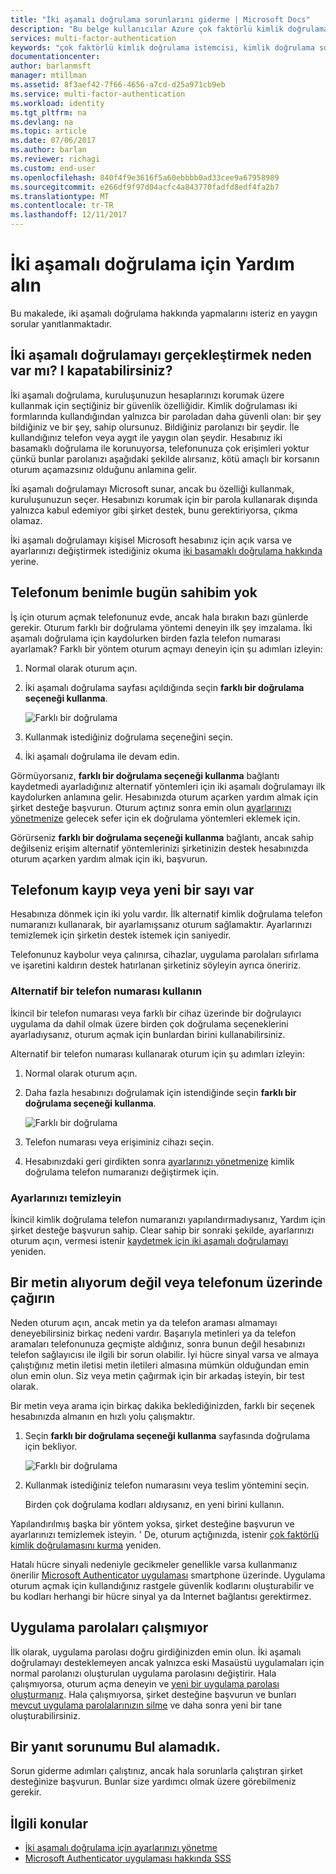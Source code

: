 ```yaml
---
title: "İki aşamalı doğrulama sorunlarını giderme | Microsoft Docs"
description: "Bu belge kullanıcılar Azure çok faktörlü kimlik doğrulaması ile ilgili bir sorunu içine çalıştırırsanız yapmanız gerekenler hakkında bilgi sağlar."
services: multi-factor-authentication
keywords: "çok faktörlü kimlik doğrulama istemcisi, kimlik doğrulama sorunu bağıntı kimliği"
documentationcenter: 
author: barlanmsft
manager: mtillman
ms.assetid: 8f3aef42-7f66-4656-a7cd-d25a971cb9eb
ms.service: multi-factor-authentication
ms.workload: identity
ms.tgt_pltfrm: na
ms.devlang: na
ms.topic: article
ms.date: 07/06/2017
ms.author: barlan
ms.reviewer: richagi
ms.custom: end-user
ms.openlocfilehash: 840f4f9e3616f5a60ebbbb0ad33cee9a67958989
ms.sourcegitcommit: e266df9f97d04acfc4a843770fadfd8edf4fa2b7
ms.translationtype: MT
ms.contentlocale: tr-TR
ms.lasthandoff: 12/11/2017
---
```

# <a name="get-help-with-two-step-verification"></a>İki aşamalı doğrulama için Yardım alın
Bu makalede, iki aşamalı doğrulama hakkında yapmalarını isteriz en yaygın sorular yanıtlanmaktadır.

## <a name="why-do-i-have-to-perform-two-step-verification-can-i-turn-it-off"></a>İki aşamalı doğrulamayı gerçekleştirmek neden var mı? I kapatabilirsiniz?

İki aşamalı doğrulama, kuruluşunuzun hesaplarınızı korumak üzere kullanmak için seçtiğiniz bir güvenlik özelliğidir. Kimlik doğrulaması iki formlarında kullandığından yalnızca bir paroladan daha güvenli olan: bir şey bildiğiniz ve bir şey, sahip olursunuz. Bildiğiniz parolanızı bir şeydir. İle kullandığınız telefon veya aygıt ile yaygın olan şeydir. Hesabınız iki basamaklı doğrulama ile korunuyorsa, telefonunuza çok erişimleri yoktur çünkü bunlar parolanızı aşağıdaki şekilde alırsanız, kötü amaçlı bir korsanın oturum açamazsınız olduğunu anlamına gelir.

İki aşamalı doğrulamayı Microsoft sunar, ancak bu özelliği kullanmak, kuruluşunuzun seçer. Hesabınızı korumak için bir parola kullanarak dışında yalnızca kabul edemiyor gibi şirket destek, bunu gerektiriyorsa, çıkma olamaz.

İki aşamalı doğrulamayı kişisel Microsoft hesabınız için açık varsa ve ayarlarınızı değiştirmek istediğiniz okuma [iki basamaklı doğrulama hakkında](https://support.microsoft.com/help/12408/microsoft-account-about-two-step-verification) yerine.

## <a name="i-dont-have-my-phone-with-me-today"></a>Telefonum benimle bugün sahibim yok

İş için oturum açmak telefonunuz evde, ancak hala bırakın bazı günlerde gerekir. Oturum farklı bir doğrulama yöntemi deneyin ilk şey imzalama. İki aşamalı doğrulama için kaydolurken birden fazla telefon numarası ayarlamak? Farklı bir yöntem oturum açmayı deneyin için şu adımları izleyin:

1. Normal olarak oturum açın.
2. İki aşamalı doğrulama sayfası açıldığında seçin **farklı bir doğrulama seçeneği kullanma**.

   ![Farklı bir doğrulama](./media/multi-factor-authentication-end-user-troubleshoot/diff_option.png)

3. Kullanmak istediğiniz doğrulama seçeneğini seçin.
4. İki aşamalı doğrulama ile devam edin.

Görmüyorsanız, **farklı bir doğrulama seçeneği kullanma** bağlantı kaydetmedi ayarladığınız alternatif yöntemleri için iki aşamalı doğrulamayı ilk kaydolurken anlamına gelir. Hesabınızda oturum açarken yardım almak için şirket desteğe başvurun. Oturum açtınız sonra emin olun [ayarlarınızı yönetmenize](multi-factor-authentication-end-user-manage-settings.md) gelecek sefer için ek doğrulama yöntemleri eklemek için.

Görürseniz **farklı bir doğrulama seçeneği kullanma** bağlantı, ancak sahip değilseniz erişim alternatif yöntemlerinizi şirketinizin destek hesabınızda oturum açarken yardım almak için iki, başvurun.

## <a name="i-lost-my-phone-or-got-a-new-number"></a>Telefonum kayıp veya yeni bir sayı var
Hesabınıza dönmek için iki yolu vardır. İlk alternatif kimlik doğrulama telefon numaranızı kullanarak, bir ayarlamışsanız oturum sağlamaktır. Ayarlarınızı temizlemek için şirketin destek istemek için saniyedir.

Telefonunuz kaybolur veya çalınırsa, cihazlar, uygulama parolaları sıfırlama ve işaretini kaldırın destek hatırlanan şirketiniz söyleyin ayrıca öneririz.

### <a name="use-an-alternate-phone-number"></a>Alternatif bir telefon numarası kullanın
İkincil bir telefon numarası veya farklı bir cihaz üzerinde bir doğrulayıcı uygulama da dahil olmak üzere birden çok doğrulama seçeneklerini ayarladıysanız, oturum açmak için bunlardan birini kullanabilirsiniz.

Alternatif bir telefon numarası kullanarak oturum için şu adımları izleyin:

1. Normal olarak oturum açın.
2. Daha fazla hesabınızı doğrulamak için istendiğinde seçin **farklı bir doğrulama seçeneği kullanma**.

   ![Farklı bir doğrulama](./media/multi-factor-authentication-end-user-troubleshoot/diff_option.png)

3. Telefon numarası veya erişiminiz cihazı seçin.
4. Hesabınızdaki geri girdikten sonra [ayarlarınızı yönetmenize](multi-factor-authentication-end-user-manage-settings.md) kimlik doğrulama telefon numaranızı değiştirmek için.

### <a name="clear-your-settings"></a>Ayarlarınızı temizleyin
İkincil kimlik doğrulama telefon numaranızı yapılandırmadıysanız, Yardım için şirket desteğe başvurun sahip. Clear sahip bir sonraki şekilde, ayarlarınızı oturum açın, vermesi istenir [kaydetmek için iki aşamalı doğrulamayı](multi-factor-authentication-end-user-first-time.md) yeniden.

## <a name="i-am-not-receiving-a-text-or-call-on-my-phone"></a>Bir metin alıyorum değil veya telefonum üzerinde çağırın
Neden oturum açın, ancak metin ya da telefon araması almamayı deneyebilirsiniz birkaç nedeni vardır. Başarıyla metinleri ya da telefon aramaları telefonunuza geçmişte aldığınız, sonra bunun değil hesabınızı telefon sağlayıcısı ile ilgili bir sorun olabilir. İyi hücre sinyal varsa ve almaya çalıştığınız metin iletisi metin iletileri almasına mümkün olduğundan emin olun emin olun. Siz veya metin çağırmak için bir arkadaş isteyin, bir test olarak.

Bir metin veya arama için birkaç dakika beklediğinizden, farklı bir seçenek hesabınızda almanın en hızlı yolu çalışmaktır.

1. Seçin **farklı bir doğrulama seçeneği kullanma** sayfasında doğrulama için bekliyor.

    ![Farklı bir doğrulama](./media/multi-factor-authentication-end-user-troubleshoot/diff_option.png)
2. Kullanmak istediğiniz telefon numarasını veya teslim yöntemini seçin.

    Birden çok doğrulama kodları aldıysanız, en yeni birini kullanın.

Yapılandırılmış başka bir yöntem yoksa, şirket desteğine başvurun ve ayarlarınızı temizlemek isteyin. ' De, oturum açtığınızda, istenir [çok faktörlü kimlik doğrulamasını kurma](multi-factor-authentication-end-user-first-time.md) yeniden.

Hatalı hücre sinyali nedeniyle gecikmeler genellikle varsa kullanmanız önerilir [Microsoft Authenticator uygulaması](microsoft-authenticator-app-how-to.md) smartphone üzerinde. Uygulama oturum açmak için kullandığınız rastgele güvenlik kodlarını oluşturabilir ve bu kodları herhangi bir hücre sinyal ya da Internet bağlantısı gerektirmez.

## <a name="app-passwords-are-not-working"></a>Uygulama parolaları çalışmıyor
İlk olarak, uygulama parolası doğru girdiğinizden emin olun. İki aşamalı doğrulamayı desteklemeyen ancak yalnızca eski Masaüstü uygulamaları için normal parolanızı oluşturulan uygulama parolasını değiştirir. Hala çalışmıyorsa, oturum açma deneyin ve [yeni bir uygulama parolası oluşturmanız](multi-factor-authentication-end-user-app-passwords.md).  Hala çalışmıyorsa, şirket desteğine başvurun ve bunları [mevcut uygulama parolalarınızın silme](../multi-factor-authentication-manage-users-and-devices.md) ve daha sonra yeni bir tane oluşturabilirsiniz.

## <a name="i-didnt-find-an-answer-to-my-problem"></a>Bir yanıt sorunumu Bul alamadık.
Sorun giderme adımları çalıştınız, ancak hala sorunlarla çalıştıran şirket desteğinize başvurun. Bunlar size yardımcı olmak üzere görebilmeniz gerekir.

## <a name="related-topics"></a>İlgili konular
* [İki aşamalı doğrulama için ayarlarınızı yönetme](multi-factor-authentication-end-user-manage-settings.md)  
* [Microsoft Authenticator uygulaması hakkında SSS](microsoft-authenticator-app-faq.md)
